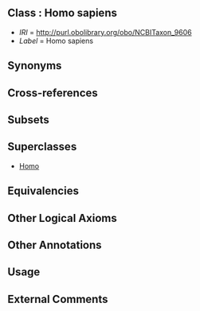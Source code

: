
## Class : Homo sapiens

 * *IRI* = http://purl.obolibrary.org/obo/NCBITaxon_9606
 * *Label* = Homo sapiens

## Synonyms


## Cross-references


## Subsets


## Superclasses

 * [Homo](../../NCBITaxon/05/NCBITaxon_9605.md)

## Equivalencies


## Other Logical Axioms


## Other Annotations


## Usage


## External Comments

